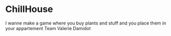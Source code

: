 # ChillHouse
I wanne make a game where you buy plants and stuff and you place them in your appartement
Team Valerie Damidot
